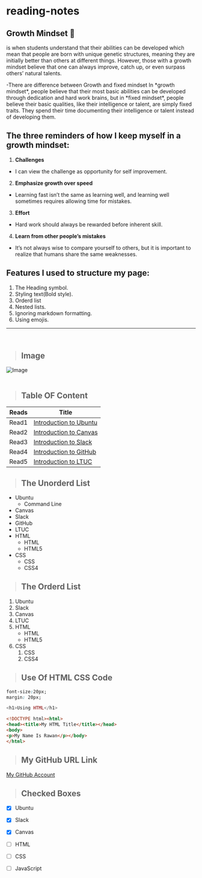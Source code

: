 # reading-notes
## Growth Mindset :brain:
is when students understand that their abilities can be developed which mean that people are born with unique genetic structures, meaning they are initially better than others at different things. However, those with a growth mindset believe that one can always improve, catch up, or even surpass others’ natural talents.

-There are difference between Growth and fixed mindset
In \*growth mindset\*, people believe that their most basic abilities can be developed through dedication and hard work brains, but in \*fixed mindset\*, people believe their basic qualities, like their intelligence or talent, are simply fixed traits. They spend their time documenting their intelligence or talent instead of developing them. 

## The three reminders of how I keep myself in a growth mindset:
1. **Challenges** 
 - I can view the challenge as opportunity for self improvement.

2. **Emphasize growth over speed**
  - Learning fast isn’t the same as learning well, and learning well sometimes requires allowing time for mistakes.
3. **Effort**
  - Hard work should always be rewarded before inherent skill.
4. **Learn from other people’s mistakes**
  - It’s not always wise to compare yourself to others, but it is important to realize that humans share the same weaknesses.

## Features I used to structure my page:
1. The Heading symbol.
2. Styling text(Bold style).
3. Orderd list
4. Nested lists.
5. Ignoring markdown formatting.
6. Using emojis.

<hr><br>

>## Image

![Image](https://cdn-tehran.wisgoon.com/dlir-s3/10531433403945520727.png "Logo Title Text 1")
<br><br>

>## Table OF Content
|Reads | Title|
|------------ | -------------|
|Read1 | [Introduction to Ubuntu](https://rawankh98.github.io/reading-notes/read1)|
|Read2 | [Introduction to Canvas](https://rawankh98.github.io/reading-notes/read2)|
|Read3 | [Introduction to Slack](https://rawankh98.github.io/reading-notes/read3)|
|Read4 | [Introduction to GitHub](https://rawankh98.github.io/reading-notes/read4)|
|Read5 | [Introduction to LTUC](https://rawankh98.github.io/reading-notes/read5)|

>## The Unorderd List 
* Ubuntu
  * Command Line
* Canvas
* Slack
* GitHub
* LTUC
* HTML
  * HTML
  * HTML5
* CSS
  * CSS
  * CSS4  

>## The Orderd List

 1. Ubuntu
 2. Slack
 3. Canvas
 4. LTUC
 5. HTML
    * HTML
    * HTML5
 6. CSS
    1. CSS
    2. CSS4

>## Use Of HTML CSS Code

``` css
font-size:20px;
margin: 20px;
```

``` php
<h1>Using HTML</h1>
```

```html
<!DOCTYPE html><html>
<head><title>My HTML Title</title></head>
<body>
<p>My Name Is Rawan</p></body>
</html>
```

>## My GitHub URL Link
[My GitHub Account](https://github.com/rawankh98)

>## Checked Boxes
- [x] Ubuntu
- [x] Slack
- [x] Canvas
- [ ] HTML
- [ ] CSS
- [ ] JavaScript















